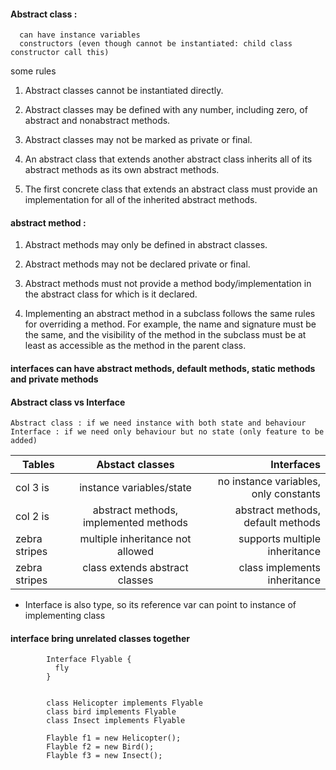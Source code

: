 #### Abstract class : 
    
      can have instance variables
      constructors (even though cannot be instantiated: child class constructor call this)
      

some rules 

1. Abstract classes cannot be instantiated directly.

2. Abstract classes may be defined with any number, including zero, of abstract and nonabstract methods.

3. Abstract classes may not be marked as private or final.

4. An abstract class that extends another abstract class inherits all of its abstract methods
as its own abstract methods.

5. The first concrete class that extends an abstract class must provide an implementation
for all of the inherited abstract methods.


#### abstract method : 

1. Abstract methods may only be defined in abstract classes.

2. Abstract methods may not be declared private or final.

3. Abstract methods must not provide a method body/implementation in the abstract
class for which is it declared.

4. Implementing an abstract method in a subclass follows the same rules for overriding a
method. For example, the name and signature must be the same, and the visibility of
the method in the subclass must be at least as accessible as the method in the parent
class.

#### interfaces can have abstract methods, default methods, static methods and private methods



#### Abstract class vs Interface

    Abstract class : if we need instance with both state and behaviour
    Interface : if we need only behaviour but no state (only feature to be added)
    
| Tables        | Abstact classes           | Interfaces  |
| ------------- |:-------------------:| -----------------:|
| col 3 is      | instance variables/state | no instance variables, only constants |
| col 2 is      | abstract methods, implemented methods | abstract methods, default methods   |
| zebra stripes | multiple inheritance not allowed      | supports multiple inheritance    |
| zebra stripes | class extends abstract classes      | class implements inheritance    |


* Interface is also type, so its reference var can point to instance of implementing class

#### interface bring unrelated classes together


            Interface Flyable {
              fly
            }

            
            class Helicopter implements Flyable
            class bird implements Flyable
            class Insect implements Flyable
            
            Flayble f1 = new Helicopter();
            Flayble f2 = new Bird();
            Flayble f3 = new Insect();

